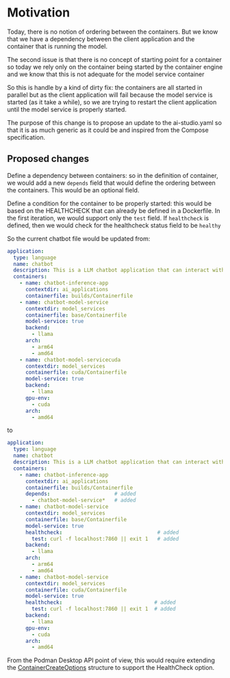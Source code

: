 # Motivation

Today, there is no notion of ordering between the containers. But we know that we have a dependency between
the client application and the container that is running the model.

The second issue is that there is no concept of starting point for a container so today we rely only on the
container being started by the container engine and we know that this is not adequate for the model service container

So this is handle by a kind of dirty fix: the containers are all started in parallel but as the client application
will fail because the model service is started (as it take a while), so we are trying to restart the client application
until the model service is properly started.

The purpose of this change is to propose an update to the ai-studio.yaml so that it is as much generic as it
could be and inspired from the Compose specification.

## Proposed changes

Define a dependency between containers: so in the definition of container, we would add a new ```depends``` field
that would define the ordering between the containers. This would be an optional field.

Define a condition for the container to be properly started: this would be based on the HEALTHCHECK that can already
be defined in a Dockerfile. In the first iteration, we would support only the ```test``` field. If ```healthcheck``` is defined,
then we would check for the healthcheck status field to be ```healthy```

So the current chatbot file would be updated from:

```yaml
application:
  type: language
  name: chatbot
  description: This is a LLM chatbot application that can interact with a llamacpp model-service
  containers:
    - name: chatbot-inference-app
      contextdir: ai_applications
      containerfile: builds/Containerfile
    - name: chatbot-model-service
      contextdir: model_services
      containerfile: base/Containerfile
      model-service: true
      backend: 
        - llama
      arch:
        - arm64
        - amd64
    - name: chatbot-model-servicecuda
      contextdir: model_services
      containerfile: cuda/Containerfile
      model-service: true 
      backend: 
        - llama
      gpu-env:
        - cuda
      arch: 
        - amd64
```

to

```yaml
application:
  type: language
  name: chatbot
  description: This is a LLM chatbot application that can interact with a llamacpp model-service
  containers:
    - name: chatbot-inference-app
      contextdir: ai_applications
      containerfile: builds/Containerfile
      depends:                     # added
        - chatbot-model-service*   # added
    - name: chatbot-model-service
      contextdir: model_services
      containerfile: base/Containerfile
      model-service: true
      healthcheck:                               # added
        test: curl -f localhost:7860 || exit 1   # added
      backend: 
        - llama
      arch:
        - arm64
        - amd64
    - name: chatbot-model-service
      contextdir: model_services
      containerfile: cuda/Containerfile
      model-service: true
      healthcheck:                              # added
        test: curl -f localhost:7860 || exit 1  # added
      backend: 
        - llama
      gpu-env:
        - cuda
      arch: 
        - amd64
```

From the Podman Desktop API point of view, this would require extending the
[ContainerCreateOptions](https://podman-desktop.io/api/interfaces/ContainerCreateOptions) structure to support the
HealthCheck option.
